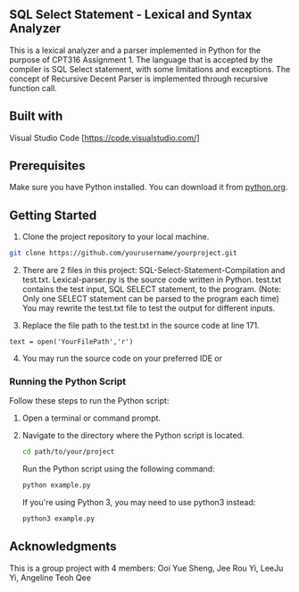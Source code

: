 ## SQL Select Statement - Lexical and Syntax Analyzer
This is a lexical analyzer and a parser implemented in Python for the purpose of CPT316 Assignment 1. The language that is accepted by the compiler is SQL Select statement, with some limitations and exceptions. The concept of Recursive Decent Parser is implemented through recursive function call.

## Built with
Visual Studio Code [https://code.visualstudio.com/]

## Prerequisites
Make sure you have Python installed. You can download it from [python.org](https://www.python.org/downloads/).

## Getting Started
1.  Clone the project repository to your local machine.
   ```bash
   git clone https://github.com/yourusername/yourproject.git
   ```
2. There are 2 files in this project: SQL-Select-Statement-Compilation and test.txt.
Lexical-parser.py is the source code written in Python.
test.txt contains the test input, SQL SELECT statement, to the program. (Note: Only one SELECT statement can be parsed to the program each time)
You may rewrite the test.txt file to test the output for different inputs.

3. Replace the file path to the test.txt in the source code at line 171.
```
text = open('YourFilePath','r')
``` 
4. You may run the source code on your preferred IDE or

### Running the Python Script

Follow these steps to run the Python script:

1. Open a terminal or command prompt.

2. Navigate to the directory where the Python script is located.

   ```bash
   cd path/to/your/project
   ```
   Run the Python script using the following command:
   ```bash
   python example.py
   ```
   If you're using Python 3, you may need to use python3 instead:
   ```bash
   python3 example.py
   ```

## Acknowledgments
This is a group project with 4 members: Ooi Yue Sheng, Jee Rou Yi, LeeJu Yi, Angeline Teoh Qee

